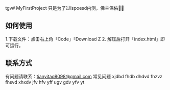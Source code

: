tgv# MyFirstProject
只是为了过lspoesd内测，佛主保佑🙏🙏
## 如何使用 
1.下载文件：点击右上角「Code」「Download Z
2. 解压后打开「index.html」即可运行。
## 联系方式
有问题请联系：tianyitao8098@gmail.com 常见问题
xjdbd fhdb dhdvd fhzvz fhsvd xhxdv
jfv hfv yff ugv gdv yfv yt
